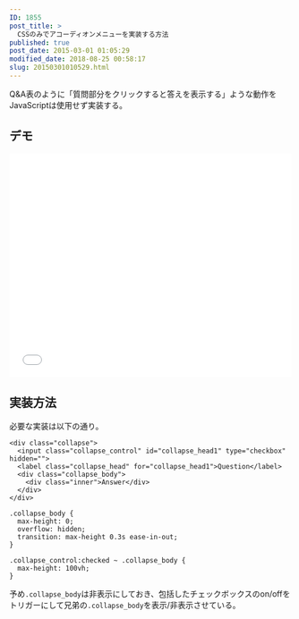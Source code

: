 ```yaml
---
ID: 1855
post_title: >
  CSSのみでアコーディオンメニューを実装する方法
published: true
post_date: 2015-03-01 01:05:29
modified_date: 2018-08-25 00:58:17
slug: 20150301010529.html
---
```

Q&amp;A表のように「質問部分をクリックすると答えを表示する」ような動作をJavaScriptは使用せず実装する。

<!--more-->

<h2>デモ</h2>

<iframe height='400' scrolling='no' title='accordion menu' src='//codepen.io/hiro0218/embed/JaYqzM/?height=408&theme-id=light&default-tab=result&embed-version=2' frameborder='no' allowtransparency='true' allowfullscreen='true' style='width: 100%;'>See the Pen <a href='https://codepen.io/hiro0218/pen/JaYqzM/'>accordion menu</a> by hiro (<a href='https://codepen.io/hiro0218'>@hiro0218</a>) on <a href='https://codepen.io'>CodePen</a>.
</iframe>

<h2>実装方法</h2>

必要な実装は以下の通り。

<pre><code class="language-html">&lt;div class="collapse"&gt;
  &lt;input class="collapse_control" id="collapse_head1" type="checkbox" hidden=""&gt;
  &lt;label class="collapse_head" for="collapse_head1"&gt;Question&lt;/label&gt;
  &lt;div class="collapse_body"&gt;
    &lt;div class="inner"&gt;Answer&lt;/div&gt;
  &lt;/div&gt;
&lt;/div&gt;
</code></pre>

<pre><code class="language-css">.collapse_body {
  max-height: 0;
  overflow: hidden;
  transition: max-height 0.3s ease-in-out;
}

.collapse_control:checked ~ .collapse_body {
  max-height: 100vh;
}
</code></pre>

予め<code>.collapse_body</code>は非表示にしておき、包括したチェックボックスのon/offをトリガーにして兄弟の<code>.collapse_body</code>を表示/非表示させている。